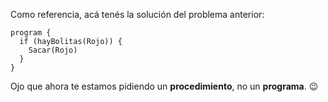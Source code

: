 Como referencia, acá tenés la solución del problema anterior:

```puppet
program {
  if (hayBolitas(Rojo)) {
    Sacar(Rojo)
  } 
}
```

Ojo que ahora te estamos pidiendo un **procedimiento**, no un **programa**. :wink: